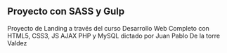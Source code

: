 ## Proyecto con SASS y Gulp
Proyecto de Landing a través del curso Desarrollo Web Completo con HTML5, CSS3, JS AJAX PHP y MySQL dictado por Juan Pablo De la torre Valdez